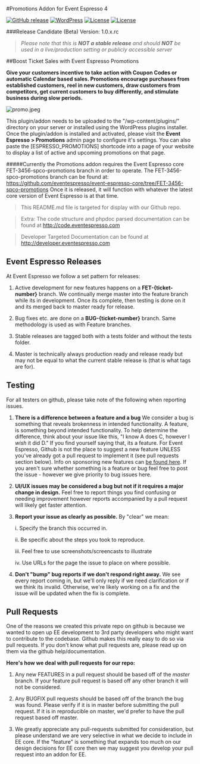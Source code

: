 #Promotions Addon for Event Espresso 4

[![GitHub release](https://img.shields.io/badge/Release%20Candidate-v1.0.0.rc-orange.svg?style=plastic)](https://github.com/eventespresso/event-espresso-core)
[![WordPress](https://img.shields.io/badge/WordPress-v4.2%20tested-brightgreen.svg?style=plastic)](http://eventespresso.com/)
[![License](https://img.shields.io/badge/License-GPLv2-blue.svg?style=plastic)](https://www.gnu.org/licenses/gpl-2.0.html)
[![License](https://img.shields.io/badge/Llama-Approved-ff69b4.svg?style=plastic)](http://eventespresso.com/)


###Release Candidate (Beta) Version: 1.0.x.rc

> *Please note that this is **NOT a stable release** and should **NOT** be used in a live/production setting or publicly accessible server*

##Boost Ticket Sales with Event Espresso Promotions

**Give your customers incentive to take action with Coupon Codes or automatic Calendar based sales. Promotions encourage purchases from established customers, reel in new customers, draw customers from competitors, get current customers to buy differently, and stimulate business during slow periods.**

![promo.jpeg](http://blenderdude.com/wp-content/uploads/promo.jpeg "Promotions Addon for Event Espresso 4")

This plugin/addon needs to be uploaded to the "/wp-content/plugins/" directory on your server or installed using the WordPress plugins installer. Once the plugin/addon is installed and activated, please visit the **Event Espresso > Promotions** admin page to configure it's settings. You can also paste the [ESPRESSO_PROMOTIONS] shortcode into a page of your website to display a list of active and upcoming promotions on that page.

#####Currently the Promotions addon requires the Event Espresso core FET-3456-spco-promotions branch in order to operate.
The FET-3456-spco-promotions branch can be found at: https://github.com/eventespresso/event-espresso-core/tree/FET-3456-spco-promotions
Once it is released, it will function with whatever the latest core version of Event Espresso is at that time.

> This README.md file is targeted for display with our Github repo.

> Extra:  The code structure and phpdoc parsed documentation can be found at http://code.eventespresso.com

> Developer Targeted Documentation can be found at http://developer.eventespresso.com

## Event Espresso Releases

At Event Espresso we follow a set pattern for releases:

1. Active development for new features happens on a **FET-{ticket-number}** branch.  We continually merge master into the feature branch while its in development.  Once its complete, then testing is done on it and its merged back to master ready for release.

2. Bug fixes etc. are done on a **BUG-{ticket-number}** branch.  Same methodology is used as with Feature branches.

3. Stable releases are tagged both with a tests folder and without the tests folder.

4. Master is technically always production ready and release ready but may not be equal to what the current stable release is (that is what tags are for).



## Testing
For all testers on github, please take note of the following when reporting issues.

1. **There is a difference between a feature and a bug** We consider a bug is something that reveals brokenness in intended functionality.  A feature, is something beyond intended functionality.  To help determine the difference, think about your issue like this, "I know A does C, however I *wish* it did D."  If you find yourself saying that, its a feature.  For Event Espresso,  Github is not the place to suggest a new feature UNLESS you've already got a pull request to implement it (see pull requests section below).  Info on sponsoring new features can [be found here](http://eventespresso.com/rich-features/sponsor-new-features/).  If you aren't sure whether something is a feature or bug feel free to post the issue - however we give priority to bug issues here.

2. **UI/UX issues may be considered a bug but not if it requires a major change in design.**  Feel free to report things you find confusing or needing improvement however reports accompanied by a pull request will likely get faster attention.

3. **Report your issue as clearly as possible.**  By "clear" we mean:

	i. Specify the branch this occurred in.

	ii. Be specific about the steps you took to reproduce.

	iii. Feel free to use screenshots/screencasts to illustrate

	iv. Use URLs for the page the issue to place on where possible.

4. **Don't "bump" bug reports if we don't respond right away.**  We see every report coming in, but we'll only reply if we need clarification or if we think its invalid.  Otherwise, we're likely working on a fix and the issue will be updated when the fix is complete.

## Pull Requests
One of the reasons we created this private repo on github is because we wanted to open up EE development to 3rd party developers who might want to contribute to the codebase. Github makes this really easy to do so via pull requests.  If you don't know what pull requests are, please read up on them via the github help/documentation.

**Here's how we deal with pull requests for our repo:**

1. Any new FEATURES in a pull request should be based off of the *master* branch. If your feature pull request is based off any other branch it will not be considered.

2. Any BUGFIX pull requests should be based off of the branch the bug was found.  Please verify if it is in master before submitting the pull request.  If it is in reproducible on master, we'd prefer to have the pull request based off master.

3. We greatly appreciate any pull-requests submitted for consideration, but please understand we are very selective in what we decide to include in EE core.  If the "feature" is something that expands too much on our design decisions for EE core then we may suggest you develop your pull request into an addon for EE.








